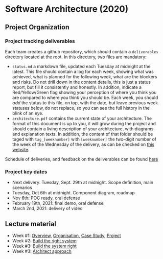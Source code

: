 # Software Architecture (2020)

## Project Organization

### Project tracking deliverables
Each team creates a github repository, which should contain a `deliverables` directory located at the root. In this directory, two files are mandatory:

- `status.md` a markdown file, updated each Tuesday at midnight at the latest. This file should contain a log for each week, showing what was achieved, what is planned for the following week, what are the blockers and risks. Do not drill down in the content details, this is just a status report, but fill it consistently and honestly. In addition, indicate a Red/Yellow/Green flag showing your perception of where you think you are compared to where you think you should be. Each week, you should *add* the status to this file, on top, with the date, but leave previous week statuses below, do not replace, so you can see the full history in the blink of an eye.
- `architecture.pdf` contains the current state of your architecture. The format of this document is up to you, it will grow during the project and should contain a living description of your architecture, with diagrams and explanation texts.
In addition, the content of that folder should be taged with `tag_[weeknumber]` with `[weeknumber]` the two-digit number of the week of the Wednesday of the delivery, as can be checked on [this website](https://weeknumber.net/).

Schedule of deliveries, and feedback on the deliverables can be found [here](https://github.com/gmolines/AL5A/blob/master/deliveries/delivery_feedback.md)

### Project key dates
- Next delivery: Tuesday, Sept. 29th at midnight. Scope definition, main scenarios
- Tuesday, Oct 6th at midnight. Component diagram, roadmap
- Nov 6th: POC ready, oral defense
- February 19th, 2021: final demo, oral defense
- March 2nd, 2021: delivery of video



## Lecture material
- Week #1: [Overview](https://github.com/gmolines/AL5A/blob/master/lectures/week1_1_1_overview_v1.0.pdf), [Organisation](https://github.com/gmolines/AL5A/blob/master/lectures/week1_1_2_organisation_v0.9.pdf), [Case Study](https://github.com/gmolines/AL5A/blob/master/lectures/week1_1_3_case_study_v0.9.pdf), [Project](https://github.com/gmolines/AL5A/blob/master/lectures/week1_1_4_projet_v1.0.pdf)
- Week #2: [Build the right system](https://github.com/gmolines/AL5A/blob/master/lectures/week1_2_1_build_the_right_system_v0.6.pdf)
- Week #3: [Build the system right](https://github.com/gmolines/AL5A/blob/master/lectures/week1_3_1_build_the_system_right_v0.7.pdf)
- Week #3: [Architect approach](https://github.com/gmolines/AL5A/blob/master/lectures/week1_4_1_architectural_approach_v0.6.pdf)

